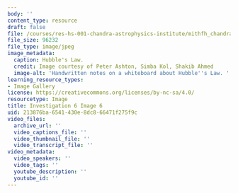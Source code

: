 ```yaml
---
body: ''
content_type: resource
draft: false
file: /courses/res-hs-001-chandra-astrophysics-institute/mithfh_chandra_inv6_hulaw2.jpg
file_size: 96232
file_type: image/jpeg
image_metadata:
  caption: Hubble's Law.
  credit: Image courtesy of Peter Ashton, Simba Kol, Shakib Ahmed
  image-alt: 'Handwritten notes on a whiteboard about Hubble''s Law. '
learning_resource_types:
- Image Gallery
license: https://creativecommons.org/licenses/by-nc-sa/4.0/
resourcetype: Image
title: Investigation 6 Image 6
uid: 213876ba-6541-430e-8dc8-66471f275f9c
video_files:
  archive_url: ''
  video_captions_file: ''
  video_thumbnail_file: ''
  video_transcript_file: ''
video_metadata:
  video_speakers: ''
  video_tags: ''
  youtube_description: ''
  youtube_id: ''
---
```

